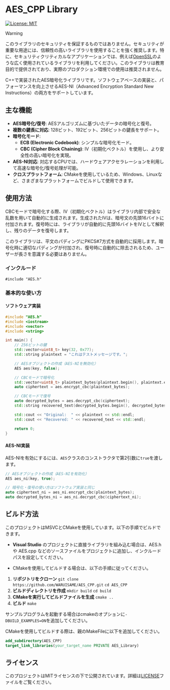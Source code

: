 ﻿# AES_CPP Library

[![License: MIT](https://img.shields.io/badge/License-MIT-yellow.svg)](https://opensource.org/licenses/MIT)

> [!WARNING]
> このライブラリのセキュリティを保証するものではありません。セキュリティが重要な用途には、信頼性の高いライブラリを使用することを強く推奨します。特に、セキュリティクリティカルなアプリケーションでは、例えば[OpenSSL](https://www.openssl.org/)のような広く使用されているライブラリを利用してください。このライブラリは教育目的で提供されており、実際のプロダクション環境での使用は推奨されません。

C++で実装されたAES暗号化ライブラリです。ソフトウェアベースの実装と、パフォーマンスを向上させるAES-NI（Advanced Encryption Standard New Instructions）の両方をサポートしています。

## 主な機能

- **AES暗号化/復号**: AESアルゴリズムに基づいたデータの暗号化と復号。
- **複数の鍵長に対応**: 128ビット、192ビット、256ビットの鍵長をサポート。
- **暗号化モード**:
  - **ECB (Electronic Codebook)**: シンプルな暗号化モード。
  - **CBC (Cipher Block Chaining)**: IV（初期化ベクトル）を使用し、より安全性の高い暗号化を実現。
- **AES-NI対応**: 対応するCPUでは、ハードウェアアクセラレーションを利用して高速な暗号化/復号処理が可能。
- **クロスプラットフォーム**: CMakeを使用しているため、Windows、Linuxなど、さまざまなプラットフォームでビルドして使用できます。

## 使用方法
CBCモードで暗号化する際、IV（初期化ベクトル）はライブラリ内部で安全な乱数を用いて自動的に生成されます。生成されたIVは、暗号文の先頭16バイトに付加されます。復号時には、ライブラリが自動的に先頭16バイトをIVとして解釈し、残りのデータを復号します。

このライブラリは、平文のパディングにPKCS#7方式を自動的に採用します。暗号化時に適切なパディングが付加され、復号時に自動的に除去されるため、ユーザーが長さを意識する必要はありません。

### インクルード
`#include "AES.h"`
### 基本的な使い方

#### ソフトウェア実装
``` cpp
#include "AES.h"
#include <iostream>
#include <vector>
#include <string>

int main() {
    // 256ビットの鍵
    std::vector<uint8_t> key(32, 0x77);
    std::string plaintext = "これはテストメッセージです。";

    // AESオブジェクトの作成（AES-NIを無効化）
    AES aes(key, false);

    // CBCモードで暗号化
    std::vector<uint8_t> plaintext_bytes(plaintext.begin(), plaintext.end());
    auto ciphertext = aes.encrypt_cbc(plaintext_bytes);

    // CBCモードで復号
    auto decrypted_bytes = aes.decrypt_cbc(ciphertext);
    std::string recovered_text(decrypted_bytes.begin(), decrypted_bytes.end());

    std::cout << "Original:  " << plaintext << std::endl;
    std::cout << "Recovered: " << recovered_text << std::endl;

    return 0;
}
```
#### AES-NI実装

AES-NIを有効にするには、`AES`クラスのコンストラクタで第2引数に`true`を渡します。
``` cpp
// AESオブジェクトの作成（AES-NIを有効化）
AES aes_ni(key, true);

// 暗号化・復号の使い方はソフトウェア実装と同じ
auto ciphertext_ni = aes_ni.encrypt_cbc(plaintext_bytes);
auto decrypted_bytes_ni = aes_ni.decrypt_cbc(ciphertext_ni);
```
## ビルド方法

このプロジェクトはMSVCとCMakeを使用しています。以下の手順でビルドできます。

- **Visual Studio**
 のプロジェクトに直接ライブラリを組み込む場合は、AES.h や AES.cpp などのソースファイルをプロジェクトに追加し、インクルードパスを設定してください。

- CMakeを使用してビルドする場合は、以下の手順に従ってください。
1. **リポジトリをクローン** ``` git clone https://github.com/WARUISAME/AES_CPP.git ```
   ``` cd AES_CPP ```
2. **ビルドディレクトリを作成** ``` mkdir build ```
   ``` cd build ```
3. **CMakeを実行してビルドファイルを生成** ``` cmake .. ```
4. **ビルド** ``` make ```

サンプルプログラムを起動する場合はcmakeのオプションに`-DBUILD_EXAMPLES=ON`を追加してください。

CMakeを使用してビルドする際は、親のMakeFileに以下を追加してください。
``` cmake
add_subdirectory(AES_CPP)
target_link_libraries(your_target_name PRIVATE AES_Library)
```

## ライセンス

このプロジェクトはMITライセンスの下で公開されています。詳細は[LICENSE](LICENSE)ファイルをご覧ください。